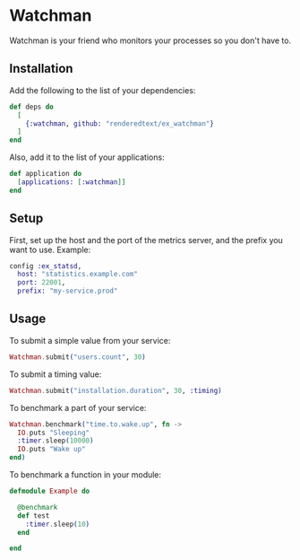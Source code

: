 # Watchman

Watchman is your friend who monitors your processes so you don't have to.

## Installation

Add the following to the list of your dependencies:

``` elixir
def deps do
  [
    {:watchman, github: "renderedtext/ex_watchman"}
  ]
end
```

Also, add it to the list of your applications:

``` elixir
def application do
  [applications: [:watchman]]
end
```

## Setup

First, set up the host and the port of the metrics server, and the prefix you
want to use. Example:

``` elixir
config :ex_statsd,
  host: "statistics.example.com"
  port: 22001,
  prefix: "my-service.prod"
```

## Usage

To submit a simple value from your service:

``` elixir
Watchman.submit("users.count", 30)
```

To submit a timing value:

``` elixir
Watchman.submit("installation.duration", 30, :timing)
```

To benchmark a part of your service:

``` elixir
Watchman.benchmark("time.to.wake.up", fn ->
  IO.puts "Sleeping"
  :timer.sleep(10000)
  IO.puts "Wake up"
end)
```

To benchmark a function in your module:

``` elixir
defmodule Example do

  @benchmark
  def test
    :timer.sleep(10)
  end

end
```
